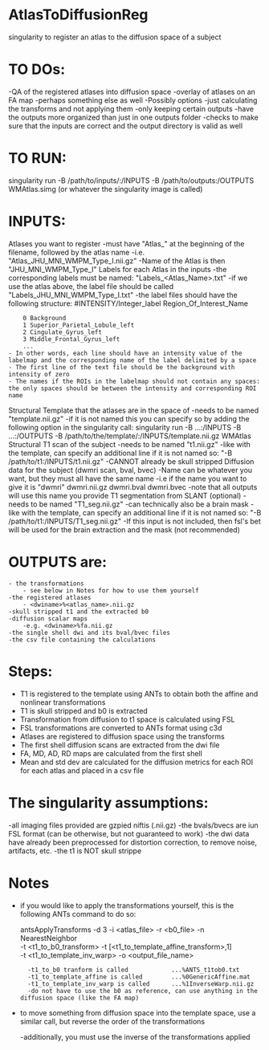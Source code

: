 # AtlasToDiffusionReg
singularity to register an atlas to the diffusion space of a subject

# TO DOs:

-QA of the registered atlases into diffusion space
	-overlay of atlases on an FA map
	-perhaps something else as well
-Possibly options
	-just calculating the transforms and not applying them
	-only keeping certain outputs
-have the outputs more organized than just in one outputs folder
-checks to make sure that the inputs are correct and the output directory is valid as well


# TO RUN:

singularity run -B /path/to/inputs/:/INPUTS -B /path/to/outputs:/OUTPUTS WMAtlas.simg (or whatever the singularity image is called)

# INPUTS:

Atlases you want to register
	-must have "Atlas_" at the beginning of the filename, followed by the atlas name
		-i.e. "Atlas_JHU_MNI_WMPM_Type_I.nii.gz"
			-Name of the Atlas is then "JHU_MNI_WMPM_Type_I"
Labels for each Atlas in the inputs
	-the corresponding labels must be named: "Labels_<Atlas_Name>.txt"
		-if we use the atlas above, the label file should be called "Labels_JHU_MNI_WMPM_Type_I.txt"
	-the label files should have the following structure:
		#INTENSITY/Integer_label Region_Of_Interest_Name

		0 Background			
		1 Superior_Parietal_Lobule_left
		2 Cingulate_Gyrus_left
		3 Middle_Frontal_Gyrus_left
		...
	- In other words, each line should have an intensity value of the labelmap and the corresponding name of the label delimited by a space
	- The first line of the text file should be the background with intensity of zero
	- The names if the ROIs in the labelmap should not contain any spaces: the only spaces should be between the intensity and corresponding ROI name
Structural Template that the atlases are in the space of
	-needs to be named "template.nii.gz"
		-if it is not named this you can specify so by adding the following option in the singularity call:
			singularity run -B ...:/INPUTS -B ...:/OUTPUTS -B /path/to/the/template/:/INPUTS/template.nii.gz WMAtlas
Structural T1 scan of the subject
	-needs to be named "t1.nii.gz"
		-like with the template, can specify an additional line if it is not named so:
			"-B /path/to/t1:/INPUTS/t1.nii.gz"
	-CANNOT already be skull stripped
Diffusion data for the subject (dwmri scan, bval, bvec)
	-Name can be whatever you want, but they must all have the same name
		-i.e if the name you want to give it is "dwmri"
			dwmri.nii.gz
			dwmri.bval
			dwmri.bvec
		-note that all outputs will use this name you provide
T1 segmentation from SLANT (optional)
	-needs to be named "T1_seg.nii.gz"
	-can technically also be a brain mask
	-like with the template, can specify an additional line if it is not named so:
		"-B /path/to/t1:/INPUTS/T1_seg.nii.gz"
	-If this input is not included, then fsl's bet will be used for the brain extraction and the mask (not recommended)

# OUTPUTS are:
	- the transformations
		- see below in Notes for how to use them yourself
	-the registered atlases
		- <dwiname>%<atlas_name>.nii.gz
	-skull stripped t1 and the extracted b0
	-diffusion scalar maps
		-e.g. <dwiname>%fa.nii.gz
	-the single shell dwi and its bval/bvec files
	-the csv file containing the calculations
# Steps:
- T1 is registered to the template using ANTs to obtain both the affine and nonlinear transformations
- T1 is skull stripped and b0 is extracted
- Transformation from diffusion to t1 space is calculated using FSL
- FSL transformations are converted to ANTs format using c3d
- Atlases are registered to diffusion space using the transforms
- The first shell diffusion scans are extracted from the dwi file
- FA, MD, AD, RD maps are calculated from the first shell
- Mean and std dev are calculated for the diffusion metrics for each ROI for each atlas and placed in a csv file



# The singularity assumptions: 
-all imaging files provided are gzpied niftis (.nii.gz) 
-the bvals/bvecs are iun FSL format (can be otherwise, but not guaranteed to work)
-the dwi data have already been preprocessed for distortion correction, to remove noise, artifacts, etc.
-the t1 is NOT skull strippe



# Notes
- if you  would like to apply the transformations yourself, this is the following ANTs command to do so:

	antsApplyTransforms -d 3 -i <atlas_file> -r <b0_file> -n NearestNeighbor \
	-t <t1_to_b0_transform> -t [<t1_to_template_affine_transform>,1] \
	-t <t1_to_template_inv_warp> -o <output_file_name>

		-t1_to_b0 tranform is called 			...%ANTS_t1tob0.txt
		-t1_to_template_affine is called		...%0GenericAffine.mat
		-t1_to_template_inv_warp is called		...%1InverseWarp.nii.gz
		-do not have to use the b0 as reference, can use anything in the diffusion space (like the FA map)

- to move something from diffusion space into the template space, use a similar call, but reverse the order of the transformations

	

	-additionally, you must use the inverse of the transformations applied 





